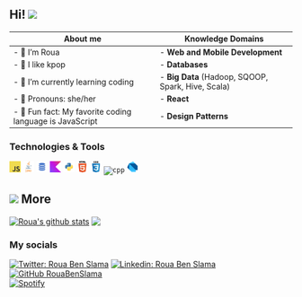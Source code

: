 <h2> Hi! <img src="https://media.giphy.com/media/mGcNjsfWAjY5AEZNw6/giphy.gif" width="50"></h2>

| **About me**                                               | **Knowledge Domains**                                           |
|------------------------------------------------------------|------------------------------------------------------------------|
| - 🌸 I’m Roua                                                 | - **Web and Mobile Development**                                |
| - 🍜 I like kpop                                              | - **Databases**                                                |
| - 🍡 I’m currently learning coding                             | - **Big Data** (Hadoop, SQOOP, Spark, Hive, Scala)             |
| - 🎐 Pronouns: she/her                                        | - **React**                                                     |
| - 🧋 Fun fact: My favorite coding language is JavaScript      | - **Design Patterns**                                           |

### Technologies & Tools

<code><img height="20" alt="javascript" src="https://raw.githubusercontent.com/github/explore/80688e429a7d4ef2fca1e82350fe8e3517d3494d/topics/javascript/javascript.png"></code>
<code><img height="20" alt="java" src="https://raw.githubusercontent.com/github/explore/80688e429a7d4ef2fca1e82350fe8e3517d3494d/topics/java/java.png"></code>
<code><img height="20" alt="sql" src="https://raw.githubusercontent.com/github/explore/main/topics/sql/sql.png"></code>
<code><img height="20" alt="kotlin" src="https://raw.githubusercontent.com/github/explore/main/topics/kotlin/kotlin.png"></code>
<code><img height="20" alt="python" src="https://raw.githubusercontent.com/github/explore/80688e429a7d4ef2fca1e82350fe8e3517d3494d/topics/python/python.png"></code>
<code><img height="20" alt="html" src="https://raw.githubusercontent.com/github/explore/80688e429a7d4ef2fca1e82350fe8e3517d3494d/topics/html/html.png"></code>
<code><img height="20" alt="css" src="https://raw.githubusercontent.com/github/explore/80688e429a7d4ef2fca1e82350fe8e3517d3494d/topics/css/css.png"></code>
<code><img height="20" alt="cpp" src="https://upload.wikimedia.org/wikipedia/commons/1/18/ISO_C%2B%2B_Logo.svg"></code>
<code><img height="20" alt="dart" src="https://raw.githubusercontent.com/github/explore/80688e429a7d4ef2fca1e82350fe8e3517d3494d/topics/dart/dart.png"></code>

<h2> <img src="https://media.giphy.com/media/kZqbBT64ECtjy/giphy.gif" width="50"> More </h2>

<a href="https://github.com/RouaBenSlama/github-readme-stats"><img align="center" src="https://github-readme-stats.vercel.app/api?username=RouaBenSlama&show_icons=true&include_all_commits=true&theme=buefy&hide_border=true" alt="Roua's github stats" /></a> <a href="https://github.com/RouaBenSlama/github-readme-stats"><img align="center" src="https://github-readme-stats.vercel.app/api/top-langs/?username=RouaBenSlama&layout=compact&theme=buefy&hide_border=true" /></a>

### My socials

[![Twitter: Roua Ben Slama](https://img.shields.io/twitter/follow/SlamaRoua?style=social)](https://twitter.com/SlamaRoua)
[![Linkedin: Roua Ben Slama](https://img.shields.io/badge/-rouabenslama-blue?style=flat-square&logo=Linkedin&logoColor=white&link=https://www.linkedin.com/in/roua-ben-slama-99005327a/)](https://www.linkedin.com/in/roua-ben-slama-99005327a/)
[![GitHub RouaBenSlama](https://img.shields.io/github/followers/RouaBenSlama?label=follow&style=social)](https://github.com/RouaBenSlama)</br>
[![Spotify](https://novatorem.vercel.app/api/spotify?background_color=0d1117&border_color=ffffff)](https://open.spotify.com/user/217dgyvwolrg5vugdw3g7kily)

